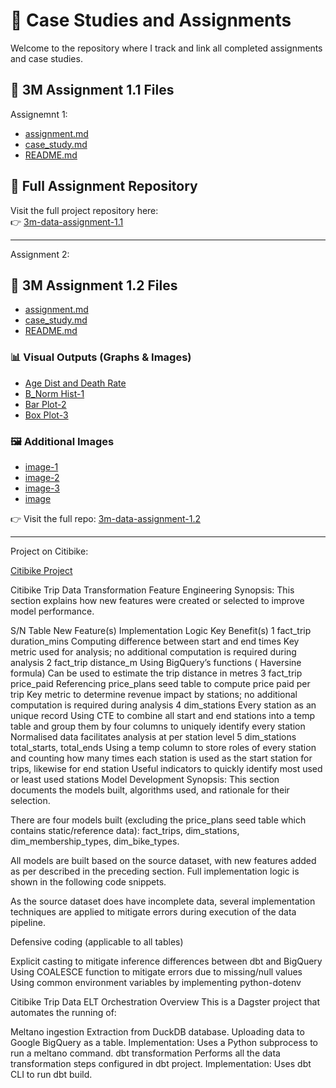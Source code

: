 # 📘 Case Studies and Assignments

Welcome to the repository where I track and link all completed assignments and case studies.

## 🔗 3M Assignment 1.1 Files

Assignemnt 1:
- [assignment.md](https://github.com/Hanafi555/3m-data-assignment-1.1/blob/main/assignment.md)
- [case_study.md](https://github.com/Hanafi555/3m-data-assignment-1.1/blob/main/case_study.md)
- [README.md](https://github.com/Hanafi555/3m-data-assignment-1.1/blob/main/README.md)

## 📂 Full Assignment Repository

Visit the full project repository here:  
👉 [3m-data-assignment-1.1](https://github.com/Hanafi555/3m-data-assignment-1.1)

---
Assignment 2:
## 🔗 3M Assignment 1.2 Files

- [assignment.md](https://github.com/Hanafi555/3m-data-assignment-1.2/blob/main/assignment.md)
- [case_study.md](https://github.com/Hanafi555/3m-data-assignment-1.2/blob/main/case_study.md)
- [README.md](https://github.com/Hanafi555/3m-data-assignment-1.2/blob/main/README.md)

### 📊 Visual Outputs (Graphs & Images)
- [Age Dist and Death Rate](https://github.com/Hanafi555/3m-data-assignment-1.2/blob/main/Age%20Dist%20and%20Death%20Rate.png)
- [B_Norm Hist-1](https://github.com/Hanafi555/3m-data-assignment-1.2/blob/main/B_Norm%20Hist-1.png)
- [Bar Plot-2](https://github.com/Hanafi555/3m-data-assignment-1.2/blob/main/Bar%20Plot-2.png)
- [Box Plot-3](https://github.com/Hanafi555/3m-data-assignment-1.2/blob/main/Box%20Plot-3.png)

### 🖼 Additional Images
- [image-1](https://github.com/Hanafi555/3m-data-assignment-1.2/blob/main/image-1.png)
- [image-2](https://github.com/Hanafi555/3m-data-assignment-1.2/blob/main/image-2.png)
- [image-3](https://github.com/Hanafi555/3m-data-assignment-1.2/blob/main/image-3.png)
- [image](https://github.com/Hanafi555/3m-data-assignment-1.2/blob/main/image.png)

👉 Visit the full repo: [3m-data-assignment-1.2](https://github.com/Hanafi555/3m-data-assignment-1.2)

---
Project on Citibike:

[Citibike Project](https://github.com/apache088/ntu-sctp-dsai1f-project-team6/tree/hanafi_branch)

Citibike Trip Data Transformation
Feature Engineering
Synopsis: This section explains how new features were created or selected to improve model performance.

S/N	Table	New Feature(s)	Implementation Logic	Key Benefit(s)
1	fact_trip	duration_mins	Computing difference between start and end times	Key metric used for analysis; no additional computation is required during analysis
2	fact_trip	distance_m	Using BigQuery’s functions ( Haversine formula)	Can be used to estimate the trip distance in metres
3	fact_trip	price_paid	Referencing price_plans seed table to compute price paid per trip	Key metric to determine revenue impact by stations; no additional computation is required during analysis
4	dim_stations	Every station as an unique record	Using CTE to combine all start and end stations into a temp table and group them by four columns to uniquely identify every station	Normalised data facilitates analysis at per station level
5	dim_stations	total_starts, total_ends	Using a temp column to store roles of every station and counting how many times each station is used as the start station for trips, likewise for end station	Useful indicators to quickly identify most used or least used stations
Model Development
Synopsis: This section documents the models built, algorithms used, and rationale for their selection.

There are four models built (excluding the price_plans seed table which contains static/reference data): fact_trips, dim_stations, dim_membership_types, dim_bike_types.

All models are built based on the source dataset, with new features added as per described in the preceding section. Full implementation logic is shown in the following code snippets.

As the source dataset does have incomplete data, several implementation techniques are applied to mitigate errors during execution of the data pipeline.

Defensive coding (applicable to all tables)

Explicit casting to mitigate inference differences between dbt and BigQuery
Using COALESCE function to mitigate errors due to missing/null values
Using common environment variables by implementing python-dotenv


Citibike Trip Data ELT Orchestration
Overview
This is a Dagster project that automates the running of:

Meltano ingestion
Extraction from DuckDB database.
Uploading data to Google BigQuery as a table.
Implementation:
Uses a Python subprocess to run a meltano command.
dbt transformation
Performs all the data transformation steps configured in dbt project.
Implementation:
Uses dbt CLI to run dbt build.
